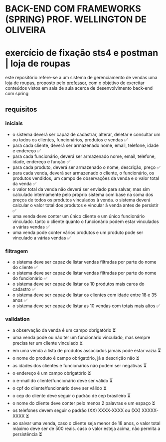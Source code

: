 # BACK-END COM FRAMEWORKS (SPRING) PROF. WELLINGTON DE OLIVEIRA

# exercício de fixação sts4 e postman | loja de roupas

este repositório refere-se a um sistema de gerenciamento de vendas uma loja de roupas,
proposto pelo [professor](https://github.com/wellingtonfoz/), com o objetivo de exercitar
conteúdos vistos em sala de aula acerca de desenvolvimento back-end com spring

## requisitos

### iniciais
- o sistema deverá ser capaz de cadastrar, alterar, deletar e consultar um ou todos os clientes, funcionários, produtos e vendas ✅
- para cada cliente, deverá ser armazenado nome, email, telefone, idade e endereço ✅
- para cada funcionário, deverá ser armazenado nome, email, telefone, idade, endereço e função ✅
- para cada produto, deverá ser armazenado o nome, descrição, preço ✅
- para cada venda, deverá ser armazenado o cliente, o funcionário, os produtos vendidos, um campo de observações da venda e o valor total da venda ✅
- o valor total da venda não deverá ser enviado para salvar, mas sim calculado internamente pelo próprio sistema com base na soma dos preços de todos 
  os produtos vinculados à venda. o sistema deverá calcular o valor total dos produtos e vincular à venda antes de persistir ✅
- uma venda deve conter um único cliente e um único funcionário vinculado. tanto o cliente quanto o funcionário podem estar vinculados a várias vendas ✅
- uma venda pode conter vários produtos e um produto pode ser vinculado a várias vendas ✅

### filtragem
- o sistema deve ser capaz de listar vendas filtradas por parte do nome do cliente ✅
- o sistema deve ser capaz de listar vendas filtradas por parte do nome do funcionário ✅
- o sistema deve ser capaz de listar os 10 produtos mais caros do cadastro ✅
- o sistema deve ser capaz de listar os clientes com idade entre 18 e 35 anos ✅
- o sistema deve ser capaz de listar as 10 vendas com totais mais altos ✅

### validation
- a observação da venda é um campo obrigatório ⏳
- uma venda pode ou não ter um funcionário vinculado, mas sempre precisa ter um cliente vinculado ⏳
- em uma venda a lista de produtos associados jamais pode estar vazia ⏳
- o nome do produto é campo obrigatório, já a descrição não ⏳
- as idades dos clientes e funcionários não podem ser negativas ⏳
- o endereço é um campo obrigatório ⏳
- o e-mail do cliente/funcionário deve ser válido ⏳
- o cpf do cliente/funcionário deve ser válido ⏳
- o cep do cliente deve seguir o padrão de cep brasileiro ⏳
- o nome do cliente deve conter pelo menos 2 palavras e um espaço ⏳
- os telefones devem seguir o padrão (XX) XXXX-XXXX ou (XX) XXXXX-XXXX ⏳
- ao salvar uma venda, caso o cliente seja menor de 18 anos, o valor total máximo deve ser de 500 reais. caso o valor esteja acima, não permita a persistência ⏳
